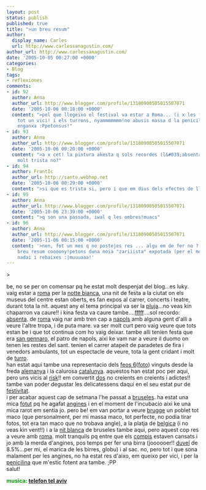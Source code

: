 ```yaml
---
layout: post
status: publish
published: true
title: ">un breu resum"
author:
  display_name: Carles
  url: http://www.carlessanagustin.com/
author_url: http://www.carlessanagustin.com/
date: '2005-10-05 00:27:00 +0000'
categories:
- Blog
tags:
- reflexiones
comments:
- id: 92
  author: Anna
  author_url: http://www.blogger.com/profile/13180900505015507071
  date: '2005-10-06 00:18:00 +0000'
  content: ">pel que llegeixo el festival va estar a Roma... (i x les fotos que vist)
    tot un vici! i els turrons, nyammmmmmm!no abusis massa d la penicilina qe axo
    enganxa :Ppetonsus!"
- id: 93
  author: Anna
  author_url: http://www.blogger.com/profile/13180900505015507071
  date: '2005-10-06 00:20:00 +0000'
  content: ">a x cet! la pintura akesta q sols recordes (l&#039;absenta) maca pero,
    molt trista no?"
- id: 94
  author: FrantIc
  author_url: http://santo.webhop.net
  date: '2005-10-06 00:29:00 +0000'
  content: ">si que es trista si, pero i que em dius dels efectes de llum i color??salut!"
- id: 95
  author: Anna
  author_url: http://www.blogger.com/profile/13180900505015507071
  date: '2005-10-06 23:39:00 +0000'
  content: ">q son una passada, iwal q les ombres!muacs"
- id: 96
  author: Anna
  author_url: http://www.blogger.com/profile/13180900505015507071
  date: '2005-11-06 00:15:00 +0000'
  content: '>nen, fot un mes q no postejes res ... algu em de fer no ? VaVa un altre
    breu resum coooony!petons duna noia "zariiista" expotada (per el moment) esperem
    nadai i rebaixes :|muuuaaa!'
---
```

<p>>
<div style="float:right;margin-left:10px;margin-bottom:10px;"> <a href="http://www.flickr.com/photos/santopics/47783819/" title="ves a la foto"><img src="http://static.flickr.com/32/47783819_51aae0e0e2_m.jpg" alt="" /></a></div>
<p>be, no se per on comensar pq he estat molt despenjat del blog...es luky.<br />vaig estar a <a href="http://www.planetek.it/ref/prodotti/ikonos/roma/roma%201999.jpg">roma</a> per la <a href="http://www.lanottebianca.it/">notte bianca</a>, una nit de festa a la ciutat on els museus del centre estan oberts, es fan expos al carrer, concerts i teatre, durant tota la nit. aquest any el tema principal va ser la <a href="http://www.mlab.uiah.fi/simultaneous/Text/lluvia.gif">pluja</a>...no veas kin chaparron va caure!! i kina festa va caure tambe....<a href="http://www.flickr.com/photos/santopics/47784220/">fffff</a>....sol recordo: <a href="http://personales.ciudad.com.ar/maspaginas/la%20absenta.jpg">absenta</a>. de <a href="http://sunsite.berkeley.edu/T-Shirts/turkvl/roma.jpg">roma</a> vaig nar amb tren cap a <a href="http://www.xtec.es/%7Ealopez/antroposfera/imagenes/napols.jpg">napols</a> amb alguna gent d'alli a veure l'altre tropa, i de puta mare. va ser molt curt pero vaig veure que tots estan be i que tot continua com ho vaig deixar. tambe alli tenien festa que era <a href="http://www.flickr.com/photos/santopics/47783656/">san gennaro</a>, el patro de napols, aixi ke vam nar a veure il duomo on tenen les restes del sant. tenien el carrer atapeit de paradetes de fira i venedors ambulants, tot un espectacle de veure, tota la gent cridant i molt de <a href="http://www.flickr.com/photos/santopics/47784362/">turro</a>.<br />han estat aqui tambe una representacio dels <a href="http://www.flickr.com/photos/santopics/11384784/">feos 6</a>(<a href="http://www.flickr.com/photos/santopics/47783819/" title="ves a la foto">foto</a>) vinguts desde la freda <a href="http://usmbooks.com/images/Frontzeit3.jpg">alemanya</a> i la calurosa <a href="http://www.anarchosyndicalism.net/images/spanish_revolution_posters/catalunya.jpg">catalunya</a>. aquestos han estat poc per aqui, pero uns vicis al <a href="http://www.hjo3.net/082104_risk.jpg">risk</a>!! em convertit <a href="http://www.flickr.com/photos/santopics/47783779/">dos</a> no creients en creients i adictes!! tambe van poder degustar les delicatessens daqui en el seu estat pur de <a href="http://bombshelter.ca/%7Erammer/2005/2005_03_21_to_27_trip_to_UK/L_mini_IMG_4070.jpg">festivitat</a>.<br />i per acabar aquest cap de setmana l'he passat a <a href="http://photos.bartvo.com/gallery/albums/Brussels_1/IMG_2924.jpg">bruseles</a>. ha estat una mica <a href="http://www.staticfiends.com/masses/greenpeace%20brussels%20kick%20in%20the%20face.jpg">fotut</a> pq he agafat <a href="http://www.cechin.com.ar/images/faringoamigdalitis.jpg">angines</a> i en el moment de l'incubacio aixi ke una mica rarot em sentia jo. pero be! em van portar a veure <a href="http://www.flickr.com/photos/santopics/49329290/">brugge</a> un poblet tot maco (que personalment, per mi massa maco, tot perfecte, no podia tirar fotos, tot era tan maco que no trobava angle), a la platja de <a href="http://www.portalmundos.com/mundoviajes/jpg/belgica/belgica.jpg">belgica</a> (i no veas kin vent!!) i a la <a href="http://www.nuitblanche2005.be/">nit blanca</a> de bruseles tambe aqui, pero aquest cop res a veure amb <a href="http://www.flickr.com/photos/santopics/47784178/">roma</a>. molt tranquils pq entre que els <a href="http://www.flickr.com/photos/santopics/49329596/">compis</a> estaven cansats i jo amb la merda d'angines, pos temps per fer una birra (joooooer!! <a href="http://www.globalbeer.com/Merchant2/graphics/Greetingcards/big/Duvel.jpg">duvel</a> de 8.5%...per mi, el marica de les birres, globu) i al sac. no, pero tot i que sona malament per les angines, no ha estat res d'aixo, em queixo per vici, i per la <a href="http://ccat.sas.upenn.edu/goldenage/state/images/thanks_penicillin_sm.jpg">penicilina</a> que m'estic fotent ara tambe. ;PP<br />salut!</p>
<p><span style="font-weight:bold;color:rgb(0,153,0);">musica: <a href="http://www.telefontelaviv.com/" target="_blank">telefon tel aviv</a></span></p>
